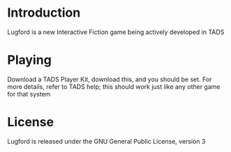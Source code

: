 # Introduction

Lugford is a new Interactive Fiction game being actively developed in TADS

# Playing

Download a TADS Player Kit, download this, and you should be set. For more details, refer to TADS help; this should work just like any other game for that system

# License
 
Lugford is released under the GNU General Public License, version 3